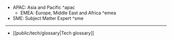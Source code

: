 
- APAC: Asia and Pacific ^apac
    - EMEA: Europe, Middle East and Africa ^emea
- SME: Subject Matter Expert ^sme

---

- [[public/tech/glossary|Tech glossary]]
